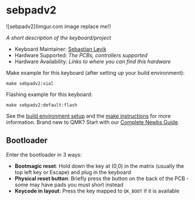 # sebpadv2

![sebpadv2](imgur.com image replace me!)

*A short description of the keyboard/project*

* Keyboard Maintainer: [Sebastian Løvik](https://github.com/seblov)
* Hardware Supported: *The PCBs, controllers supported*
* Hardware Availability: *Links to where you can find this hardware*

Make example for this keyboard (after setting up your build environment):

    make sebpadv2:vial

Flashing example for this keyboard:

    make sebpadv2:default:flash

See the [build environment setup](https://docs.qmk.fm/#/getting_started_build_tools) and the [make instructions](https://docs.qmk.fm/#/getting_started_make_guide) for more information. Brand new to QMK? Start with our [Complete Newbs Guide](https://docs.qmk.fm/#/newbs).

## Bootloader

Enter the bootloader in 3 ways:

* **Bootmagic reset**: Hold down the key at (0,0) in the matrix (usually the top left key or Escape) and plug in the keyboard
* **Physical reset button**: Briefly press the button on the back of the PCB - some may have pads you must short instead
* **Keycode in layout**: Press the key mapped to `QK_BOOT` if it is available
